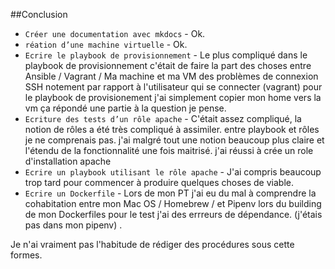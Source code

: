 ##Conclusion 

* `Créer une documentation avec mkdocs` - Ok.
* `réation d’une machine virtuelle` - Ok.
* `Ecrire le playbook de provisionnement` - Le plus compliqué dans le playbook de provisionnement c'était de faire la part des choses entre Ansible / Vagrant / Ma machine et ma VM
des problèmes de connexion SSH notement par rapport à l'utilisateur qui se connecter (vagrant)
pour le playbook de provisionement j'ai simplement copier mon home vers la vm  ça répondé une partie à la question je pense.
* `Ecriture des tests d’un rôle apache` - C'était assez compliqué, la notion de rôles a été très compliqué à assimiler. entre playbook et rôles je ne comprenais pas. j'ai malgré tout une notion beaucoup plus claire et l'étendu de la fonctionnalité une fois maitrisé. j'ai réussi à crée un role d'installation apache
* `Ecrire un playbook utilisant le rôle apache` - J'ai compris beaucoup trop tard pour commencer à produire quelques choses de viable.
* `Ecrire un Dockerfile` - Lors de mon PT j'ai eu du mal à comprendre la cohabitation entre mon Mac OS / Homebrew / et Pipenv lors du building de mon Dockerfiles pour le test j'ai des errreurs de dépendance. (j'étais pas dans mon pipenv) 
.


Je n'ai vraiment pas l'habitude de rédiger des procédures sous cette formes.
